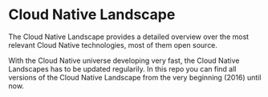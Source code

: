 # Cloud Native Landscape
The Cloud Native Landscape provides a detailed overview over the most relevant Cloud Native technologies, most of them open source. 

With the Cloud Native universe developing very fast, the Cloud Native Landscapes has to be updated regularily. In this repo you can find all versions of the Cloud Native Landscape from the very beginning (2016) until now.
